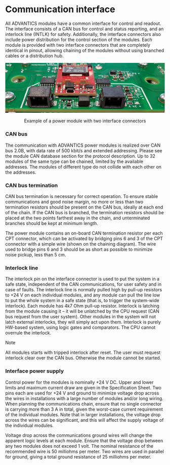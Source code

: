 # Communication interface

All ADVANTICS modules have a common interface for control and readout. The interface consists of a CAN bus for control and status reporting, and an interlock line (INTLK) for safety. Additionally, the interface connectors also include power distribution for the control section of the modules. Each module is provided with two interface connectors that are completely identical in pinout, allowing chaining of the modules without using branched cables or a distribution hub.

<div class="bigger-300">

![interface_connector](../common/images/interface_connectors.jpg "interface_connector")
</div>
<figcaption style="text-align: center">Example of a power module with two interface
connectors</figcaption>

### CAN bus

The communication with ADVANTICS power modules is realized over CAN bus 2.0B, with data rate of 500 kbit/s and extended addressing. Please see the module CAN database section for the protocol description. 
Up to 32 modules of the same type can be chained, limited by the available addresses. The modules of different type do not collide with each other on the addresses.

### CAN bus termination

CAN bus termination is necessary for correct operation. To ensure stable communications and good noise margin, no more or less than two termination resistors should be present on the CAN bus, ideally at each end of the chain. If the CAN bus is branched, the termination resistors should be placed at the two points farthest away in the chain, and unterminated branches should be kept at minimum length.

The power module contains an on-board CAN termination resistor per each CPT connector, which can be activated by bridging pins 6 and 3 of the CPT connector with a simple wire (shown on the chaining diagram). The wire used to bridge pins 6 and 3 should be as short as possible to minimize noise pickup, less than 5 cm.

### Interlock line

The interlock pin on the interface connector is used to put the system in a safe state, independent of the CAN communications, for user safety and in case of faults. The interlock line is normally pulled high by pull-up resistors to +24 V on each individual modules, and any module can pull the line low to put the whole system in a safe state (that is, to trigger the system-wide interlock). Each module has 4k7 Ohm pull-up resistor. Interlock is latching from the module causing it – it will be unlatched by the CPU request (CAN bus request from the user system). Other modules in the system will not latch external interlocks, they will simply act upon them. Interlock is purely HW-based system, using logic gates and comparators. The CPU cannot overrule the interlock.

> [!NOTE]
> All modules starts with tripped interlock after reset.
> The user must request interlock clear over the CAN bus. Otherwise the module cannot be started.

### Interface power supply

Control power for the modules is nominally +24 V DC. Upper and lower limits and maximum current draw are given in the Specification Sheet. Two pins each are used for +24 V and ground to minimize voltage drop across the wires in installations with a large number of modules and/or long wiring. When planning the communications chain, ensure that no single connector is carrying more than 3 A in total, given the worst-case current requirement of the individual modules. Note that in larger installations, the voltage drop across the wires can be significant, and this will affect the supply voltage of the individual modules.

Voltage drop across the communications ground wires will change the apparent logic levels at each module. Ensure that the voltage drop between any two modules does not exceed 1 volt. The nominal resistance of the recommended wire is 50 milliohms per meter. Two wires are used in parallel for ground, giving a total ground resistance of 25 milliohms per meter.